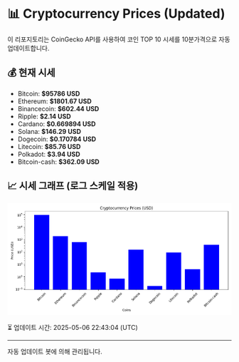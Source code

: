 
# 📊 Cryptocurrency Prices (Updated)

이 리포지토리는 CoinGecko API를 사용하여 코인 TOP 10 시세를 10분가격으로 자동 업데이트합니다.

## 💰 현재 시세
- Bitcoin: **$95786 USD**
- Ethereum: **$1801.67 USD**
- Binancecoin: **$602.44 USD**
- Ripple: **$2.14 USD**
- Cardano: **$0.669894 USD**
- Solana: **$146.29 USD**
- Dogecoin: **$0.170784 USD**
- Litecoin: **$85.76 USD**
- Polkadot: **$3.94 USD**
- Bitcoin-cash: **$362.09 USD**

## 📈 시세 그래프 (로그 스케일 적용)
![Crypto Prices](crypto_prices.png)

⏳ 업데이트 시간: 2025-05-06 22:43:04 (UTC)

---
자동 업데이트 봇에 의해 관리됩니다.

